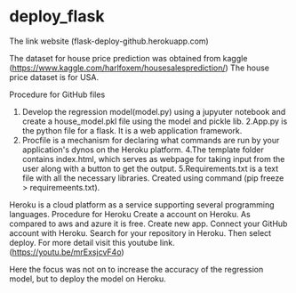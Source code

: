 # deploy_flask

The link website (flask-deploy-github.herokuapp.com)

The dataset for house price prediction was obtained from kaggle (https://www.kaggle.com/harlfoxem/housesalesprediction/)
The house price dataset is for USA. 

Procedure for GitHub files
1. Develop the regression model(model.py) using a jupyuter notebook and create a house_model.pkl file using the model and pickle lib.
2.App.py is the python file for a flask. It is a web application framework.
3. Procfile is a mechanism for declaring what commands are run by your application's dynos on the Heroku platform.
4.The template folder contains index.html, which serves as webpage for taking input from the user along with a button to get the output.
5.Requirements.txt is a text file with all the necessary libraries. Created using command (pip freeze > requiremeents.txt).

Heroku is a cloud platform as a service supporting several programming languages.
Procedure for Heroku
Create a account on Heroku. As compared to aws and azure it is free.
Create new app.
Connect your GitHub account with Heroku.
Search for your repository in Heroku.
Then select deploy. For more detail visit this youtube link.(https://youtu.be/mrExsjcvF4o)

Here the focus was not on to increase the accuracy of the regression model, but to deploy the model on Heroku. 

